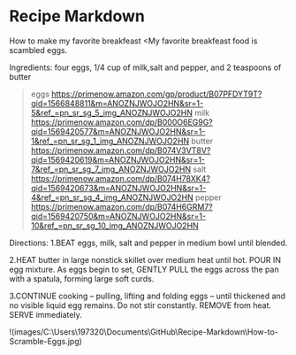 # Recipe Markdown
 How to make my favorite breakfeast
<My favorite breakfeast food is scambled eggs.

Ingredients: four eggs, 1/4 cup of milk,salt and pepper, and 2 teaspoons of butter

>eggs https://primenow.amazon.com/gp/product/B07PFDYT9T?qid=1566848811&m=ANOZNJWOJO2HN&sr=1-5&ref_=pn_sr_sg_5_img_ANOZNJWOJO2HN
milk https://primenow.amazon.com/dp/B000O6EG9G?qid=1569420577&m=ANOZNJWOJO2HN&sr=1-1&ref_=pn_sr_sg_1_img_ANOZNJWOJO2HN
butter https://primenow.amazon.com/dp/B074V3VT8V?qid=1569420619&m=ANOZNJWOJO2HN&sr=1-7&ref_=pn_sr_sg_7_img_ANOZNJWOJO2HN
salt https://primenow.amazon.com/dp/B074H78XK4?qid=1569420673&m=ANOZNJWOJO2HN&sr=1-4&ref_=pn_sr_sg_4_img_ANOZNJWOJO2HN
pepper https://primenow.amazon.com/dp/B074H6GRM7?qid=1569420750&m=ANOZNJWOJO2HN&sr=1-10&ref_=pn_sr_sg_10_img_ANOZNJWOJO2HN

Directions:
1.BEAT eggs, milk, salt and pepper in medium bowl until blended.

2.HEAT butter in large nonstick skillet over medium heat until hot. POUR IN egg mixture. As eggs begin to set, GENTLY PULL the eggs across the pan with a spatula, forming large soft curds.

3.CONTINUE cooking – pulling, lifting and folding eggs – until thickened and no visible liquid egg remains. Do not stir constantly. REMOVE from heat. SERVE immediately.

!(images/C:\Users\197320\Documents\GitHub\Recipe-Markdown\How-to-Scramble-Eggs.jpg)